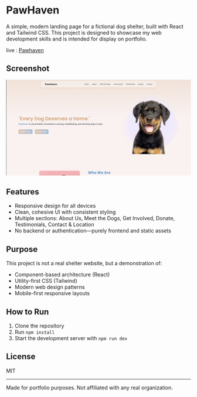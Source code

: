 # PawHaven

A simple, modern landing page for a fictional dog shelter, built with React and Tailwind CSS. This project is designed to showcase my web development skills and is intended for display on portfolio.

live : [Pawhaven](https://paw-haven-landing.vercel.app/)

## Screenshot 

![pawhaven screenshot](./pawhaven_screenshot.png)

## Features
- Responsive design for all devices
- Clean, cohesive UI with consistent styling
- Multiple sections: About Us, Meet the Dogs, Get Involved, Donate, Testimonials, Contact & Location
- No backend or authentication—purely frontend and static assets

## Purpose
This project is not a real shelter website, but a demonstration of:
- Component-based architecture (React)
- Utility-first CSS (Tailwind)
- Modern web design patterns
- Mobile-first responsive layouts

## How to Run
1. Clone the repository
2. Run `npm install`
3. Start the development server with `npm run dev`

## License
MIT

---
Made for portfolio purposes. Not affiliated with any real organization.
